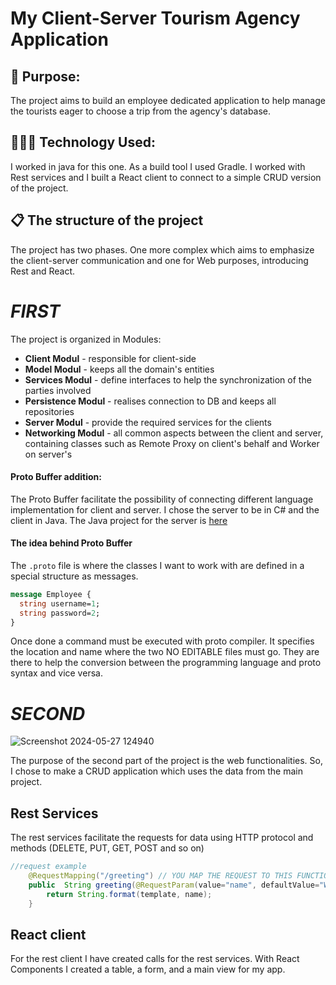 
# My Client-Server Tourism Agency Application

## 🎯 Purpose:
The project aims to build an employee dedicated application to help manage the tourists eager to choose a trip from the agency's database.

## 👩🏻‍💻 Technology Used:
I worked in java for this one. As a build tool I used Gradle. I worked with Rest services and I built a React client to connect to a simple CRUD version of the project.

## 📋 The structure of the project
The project has two phases. One more complex which aims to emphasize the client-server communication and one for Web purposes, introducing Rest and React.
# *FIRST*
The project is organized in Modules:
- **Client Modul** - responsible for client-side
- **Model Modul** - keeps all the domain's entities
- **Services Modul** - define interfaces to help the synchronization of the parties involved
- **Persistence Modul** - realises connection to DB and keeps all repositories
- **Server Modul** - provide the required services for the clients
- **Networking Modul** - all common aspects between the client and server, containing classes such as Remote Proxy on client's behalf and Worker on server's

#### Proto Buffer addition:
The Proto Buffer facilitate the possibility of connecting different language implementation for client and server. I chose the server to be in C# and the client in Java.
The Java project for the server is [here](https://github.com/Alexandra7a/TourismAgencyCSharp.git)
#### The idea behind Proto Buffer
The `.proto` file is where the classes I want to work with are defined in a special structure as messages. 
```protobuf
message Employee {
  string username=1;
  string password=2;
}
```
Once done a command must be executed with proto compiler. It specifies the location and name where the two NO EDITABLE files must go. They are there to help the conversion between the programming language and proto syntax and vice versa.

# *SECOND*
![Screenshot 2024-05-27 124940](https://github.com/Alexandra7a/TourismAgencyJava/assets/63046754/8cd3c9d8-55f0-4456-a19e-7af44d35ef62)

The purpose of the second part of the project is the web functionalities. So, I chose to make a CRUD application which uses the data from the main project.
## Rest Services
The rest services facilitate the requests for data using HTTP protocol and methods (DELETE, PUT, GET, POST and so on)

```java
//request example
    @RequestMapping("/greeting") // YOU MAP THE REQUEST TO THIS FUNCTION TO DEAL WITH IT
    public  String greeting(@RequestParam(value="name", defaultValue="World") String name) {
        return String.format(template, name);
    }
```
## React client
For the rest client I have created calls for the rest services. With React Components I created a table, a form, and a main view for my app.
